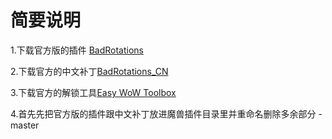 # 简要说明
[]()
1.下载官方版的插件 [BadRotations](https://codeload.github.com/CuteOne/BadRotations/zip/master)

2.下载官方的中文补丁[BadRotations_CN](https://codeload.github.com/Viktorboy/BadRotations_CN/zip/master)

3.下载官方的解锁工具[Easy WoW Toolbox](https://www.ewtwow.com/EWT/Application.zip)

4.首先先把官方版的插件跟中文补丁放进魔兽插件目录里并重命名删除多余部分 -master
